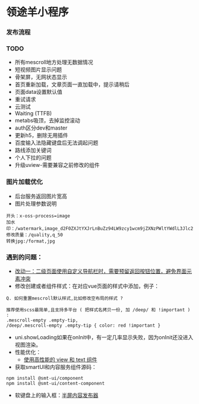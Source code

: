 # 领途羊小程序

### 发布流程

### TODO
- 所有mescroll地方处理无数据情况
- 短视频图片显示问题
- 骨架屏，无网状态显示
- 首页重新加载，文章页面一直加载中，提示请稍后
- 页面data设置默认值
- 重试请求
- 云测试
- Waiting (TTFB)
- metabs吸顶，去掉监控滚动
- auth区分dev和master
- 更新h5，删除无用插件
- 百度输入法隐藏键盘后无法调起问题
- 路线添加关键词
- 个人下拉的问题
- 升级uview-需要兼容之前修改的组件
### 图片加载优化
- 后台服务返回图片宽高
- 图片处理参数说明
```
开头：x-oss-process=image
加水印：/watermark,image_d2F0ZXJtYXJrLnBuZz94LW9zcy1wcm9jZXNzPWltYWdlL3Jlc2l6ZSxQXzg=,g_sw,x_30,y_10
修改质量：/quality,q_50
转换jpg:/format,jpg
```
### 遇到的问题：
- [改动一：二级页面使用自定义导航栏时，需要预留返回按钮位置，避免界面元素冲突](https://smartprogram.baidu.com/forum/topic/show/125547#:~:text=%E6%94%B9%E5%8A%A8%E4%B8%80%EF%BC%9A%E4%BA%8C%E7%BA%A7%E9%A1%B5%E9%9D%A2%E4%BD%BF%E7%94%A8%E8%87%AA%E5%AE%9A%E4%B9%89%E5%AF%BC%E8%88%AA%E6%A0%8F%E6%97%B6%EF%BC%8C%E9%9C%80%E8%A6%81%E9%A2%84%E7%95%99%E8%BF%94%E5%9B%9E%E6%8C%89%E9%92%AE%E4%BD%8D%E7%BD%AE%EF%BC%8C%E9%81%BF%E5%85%8D%E7%95%8C%E9%9D%A2%E5%85%83%E7%B4%A0%E5%86%B2%E7%AA%81)
- 修改创建或者组件样式：在对应vue页面的样式中添加，例子：
```
Q. 如何重置mescroll默认样式,比如修改空布局的样式 ?

推荐使用scss最简单,且支持多平台 ( 把样式名拷贝一份, 加 /deep/ 和 !important ) :
.mescroll-empty .empty-tip,
/deep/.mescroll-empty .empty-tip { color: red !important }

```
- uni.showLoading如果在onInit中，有一定几率显示失败，因为onInit还没进入视图渲染。
- 性能优化：
	- [使用高性能的 view 和 text 组件](https://smartprogram.baidu.com/docs/develop/performance/performance_view&text/)
- 获取smartUI和内容服务组件源码：
```
npm install @smt-ui/component
npm install @smt-ui/content-component
```
- 软键盘上的输入框：[半屏内容发布器](https://smartprogram.baidu.com/docs/develop/api/open/replyeditor_swan-openReplyEditor/)